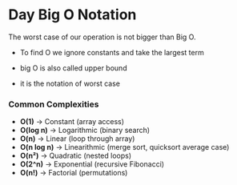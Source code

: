 # Day Big O Notation

The worst case of our operation is not bigger than Big O.

- To find O we ignore constants and take the largest term

- big O is also called upper bound

- it is the notation of worst case

### Common Complexities
- **O(1)** → Constant (array access)
- **O(log n)** → Logarithmic (binary search)
- **O(n)** → Linear (loop through array)
- **O(n log n)** → Linearithmic (merge sort, quicksort average case)
- **O(n²)** → Quadratic (nested loops)
- **O(2^n)** → Exponential (recursive Fibonacci)
- **O(n!)** → Factorial (permutations)